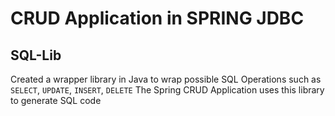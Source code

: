 # CRUD Application in SPRING JDBC

## SQL-Lib

Created a wrapper library in Java to wrap possible SQL Operations such as `SELECT`, `UPDATE`, `INSERT`, `DELETE`
The Spring CRUD Application uses this library to generate SQL code